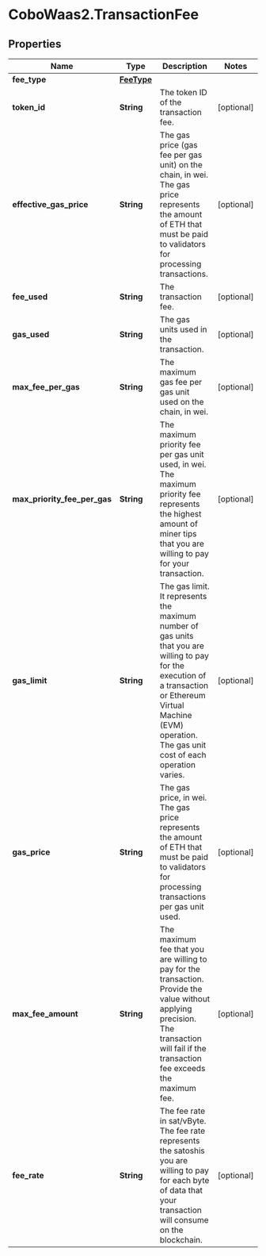 # CoboWaas2.TransactionFee

## Properties

Name | Type | Description | Notes
------------ | ------------- | ------------- | -------------
**fee_type** | [**FeeType**](FeeType.md) |  | 
**token_id** | **String** | The token ID of the transaction fee. | [optional] 
**effective_gas_price** | **String** | The gas price (gas fee per gas unit) on the chain, in wei. The gas price represents the amount of ETH that must be paid to validators for processing transactions. | [optional] 
**fee_used** | **String** | The transaction fee. | [optional] 
**gas_used** | **String** | The gas units used in the transaction. | [optional] 
**max_fee_per_gas** | **String** | The maximum gas fee per gas unit used on the chain, in wei. | [optional] 
**max_priority_fee_per_gas** | **String** | The maximum priority fee per gas unit used, in wei. The maximum priority fee represents the highest amount of miner tips that you are willing to pay for your transaction. | [optional] 
**gas_limit** | **String** | The gas limit. It represents the maximum number of gas units that you are willing to pay for the execution of a transaction or Ethereum Virtual Machine (EVM) operation. The gas unit cost of each operation varies. | [optional] 
**gas_price** | **String** | The gas price, in wei. The gas price represents the amount of ETH that must be paid to validators for processing transactions per gas unit used. | [optional] 
**max_fee_amount** | **String** | The maximum fee that you are willing to pay for the transaction. Provide the value without applying precision. The transaction will fail if the transaction fee exceeds the maximum fee. | [optional] 
**fee_rate** | **String** | The fee rate in sat/vByte. The fee rate represents the satoshis you are willing to pay for each byte of data that your transaction will consume on the blockchain. | [optional] 


